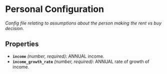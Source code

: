 # Personal Configuration

*Config file relating to assumptions about the person making the rent vs buy decision.*

## Properties

- **`income`** *(number, required)*: ANNUAL income.
- **`income_growth_rate`** *(number, required)*: ANNUAL rate of growth of income.

